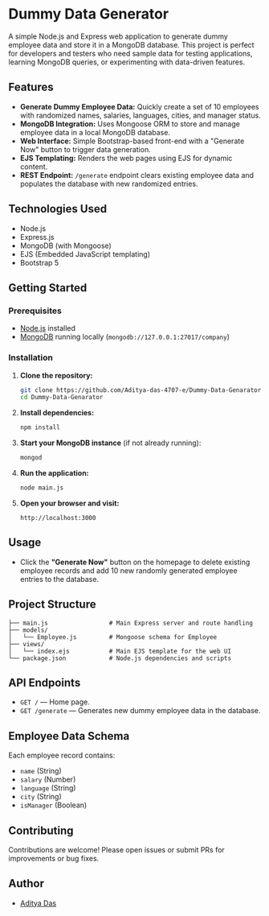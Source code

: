 # Dummy Data Generator

A simple Node.js and Express web application to generate dummy employee data and store it in a MongoDB database. This project is perfect for developers and testers who need sample data for testing applications, learning MongoDB queries, or experimenting with data-driven features.

## Features

- **Generate Dummy Employee Data:** Quickly create a set of 10 employees with randomized names, salaries, languages, cities, and manager status.
- **MongoDB Integration:** Uses Mongoose ORM to store and manage employee data in a local MongoDB database.
- **Web Interface:** Simple Bootstrap-based front-end with a "Generate Now" button to trigger data generation.
- **EJS Templating:** Renders the web pages using EJS for dynamic content.
- **REST Endpoint:** `/generate` endpoint clears existing employee data and populates the database with new randomized entries.

## Technologies Used

- Node.js
- Express.js
- MongoDB (with Mongoose)
- EJS (Embedded JavaScript templating)
- Bootstrap 5

## Getting Started

### Prerequisites

- [Node.js](https://nodejs.org/) installed
- [MongoDB](https://www.mongodb.com/) running locally (`mongodb://127.0.0.1:27017/company`)

### Installation

1. **Clone the repository:**
   ```bash
   git clone https://github.com/Aditya-das-4707-e/Dummy-Data-Genarator.git
   cd Dummy-Data-Genarator
   ```

2. **Install dependencies:**
   ```bash
   npm install
   ```

3. **Start your MongoDB instance** (if not already running):
   ```bash
   mongod
   ```

4. **Run the application:**
   ```bash
   node main.js
   ```

5. **Open your browser and visit:**
   ```
   http://localhost:3000
   ```

## Usage

- Click the **"Generate Now"** button on the homepage to delete existing employee records and add 10 new randomly generated employee entries to the database.

## Project Structure

```
├── main.js                 # Main Express server and route handling
├── models/
│   └── Employee.js         # Mongoose schema for Employee
├── views/
│   └── index.ejs           # Main EJS template for the web UI
└── package.json            # Node.js dependencies and scripts
```

## API Endpoints

- `GET /` — Home page.
- `GET /generate` — Generates new dummy employee data in the database.

## Employee Data Schema

Each employee record contains:
- `name` (String)
- `salary` (Number)
- `language` (String)
- `city` (String)
- `isManager` (Boolean)

## Contributing

Contributions are welcome! Please open issues or submit PRs for improvements or bug fixes.

## Author

- [Aditya Das](https://github.com/Aditya-das-4707-e)
